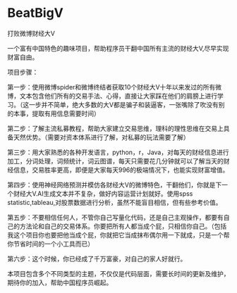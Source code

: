 # BeatBigV
打败微博财经大V

一个富有中国特色的趣味项目，帮助程序员干翻中国所有主流的财经大V,尽早实现财富自由。

项目步骤：

第一步：使用微博spider和微博终结者获取10个财经大V十年以来发过的所有微博，文本包含他们所有的交易手法、心得，直接让大家踩在他们的肩膀上进行学习。（这一步并不简单，绝大多数的大V都是骗子和装逼客，一张嘴除了吹没有别的本事，提取有用信息需要时间）

第二步：了解主流私募教程，帮助大家建立交易思维，理科的理性思维在交易上具备天然优势。（需要对资本体系进行了解，对私募的玩法需要了解）

第三步：用大家熟悉的各种开发语言，python，r，Java，对每天的财经信息进行加工，分词处理，词频统计，词云图谱，每天只需要花几分钟就可以了解当天的财经信息，交易胜率更高，即便是大家每天996的极端情况下，也能实现财富增值。

第四步：使用神经网络预测并模仿各财经大V的微博特色，干翻他们，你就是下一个财经大V.AI生成文本并不复杂，做好内容运营计划就好。使用spss statistic,tableau,对股票数据进行分析，虽然不能盲目相信，但有些参考价值。

第五步：不要相信任何人，不管你自己写量化代码，还是自己主观操作，都要有自己的方法论和自己的交易体系。你要把所有人都当成个屁，只相信你自己。（包括我这个项目你也要把他当成个屁，你就把它当成抹布偶尔用一下就成，只是一个帮你节省时间的一个小工具而已）

第六步：这个时候，你已经成了千万富豪，对自己的家人好就行。


本项目包含多个不同类型的主题，不仅仅是代码层面，需要长时间的更新及维护，期待你的加入，帮助中国程序员崛起。
